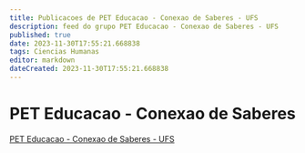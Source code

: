 ```yaml
---
title: Publicacoes de PET Educacao - Conexao de Saberes - UFS
description: feed do grupo PET Educacao - Conexao de Saberes - UFS
published: true
date: 2023-11-30T17:55:21.668838
tags: Ciencias Humanas
editor: markdown
dateCreated: 2023-11-30T17:55:21.668838
---
```


# PET Educacao - Conexao de Saberes
[PET Educacao - Conexao de Saberes - UFS](/grupo/208PETEducacaoConexaodeSaberesUFS.md)